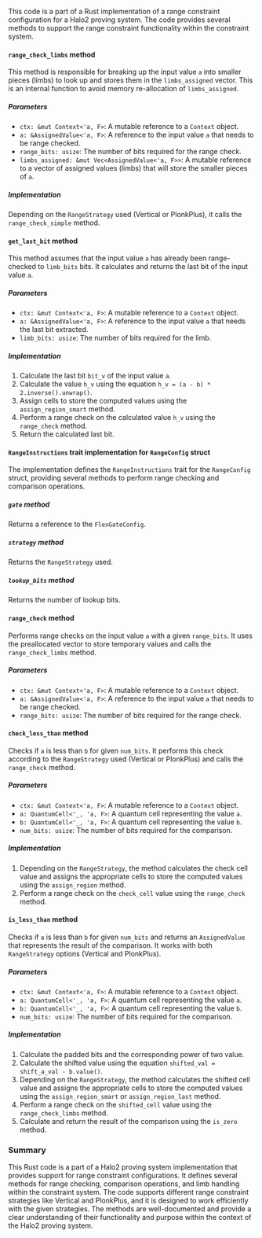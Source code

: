 This code is a part of a Rust implementation of a range constraint configuration for a Halo2 proving system. The code provides several methods to support the range constraint functionality within the constraint system.

#### `range_check_limbs` method

This method is responsible for breaking up the input value `a` into smaller pieces (limbs) to look up and stores them in the `limbs_assigned` vector. This is an internal function to avoid memory re-allocation of `limbs_assigned`.

##### Parameters

- `ctx: &mut Context<'a, F>`: A mutable reference to a `Context` object.
- `a: &AssignedValue<'a, F>`: A reference to the input value `a` that needs to be range checked.
- `range_bits: usize`: The number of bits required for the range check.
- `limbs_assigned: &mut Vec<AssignedValue<'a, F>>`: A mutable reference to a vector of assigned values (limbs) that will store the smaller pieces of `a`.

##### Implementation

Depending on the `RangeStrategy` used (Vertical or PlonkPlus), it calls the `range_check_simple` method.

#### `get_last_bit` method

This method assumes that the input value `a` has already been range-checked to `limb_bits` bits. It calculates and returns the last bit of the input value `a`.

##### Parameters

- `ctx: &mut Context<'a, F>`: A mutable reference to a `Context` object.
- `a: &AssignedValue<'a, F>`: A reference to the input value `a` that needs the last bit extracted.
- `limb_bits: usize`: The number of bits required for the limb.

##### Implementation

1. Calculate the last bit `bit_v` of the input value `a`.
2. Calculate the value `h_v` using the equation `h_v = (a - b) * 2.inverse().unwrap()`.
3. Assign cells to store the computed values using the `assign_region_smart` method.
4. Perform a range check on the calculated value `h_v` using the `range_check` method.
5. Return the calculated last bit.

#### `RangeInstructions` trait implementation for `RangeConfig` struct

The implementation defines the `RangeInstructions` trait for the `RangeConfig` struct, providing several methods to perform range checking and comparison operations.

##### `gate` method

Returns a reference to the `FlexGateConfig`.

##### `strategy` method

Returns the `RangeStrategy` used.

##### `lookup_bits` method

Returns the number of lookup bits.

#### `range_check` method

Performs range checks on the input value `a` with a given `range_bits`. It uses the preallocated vector to store temporary values and calls the `range_check_limbs` method.

##### Parameters

- `ctx: &mut Context<'a, F>`: A mutable reference to a `Context` object.
- `a: &AssignedValue<'a, F>`: A reference to the input value `a` that needs to be range checked.
- `range_bits: usize`: The number of bits required for the range check.

#### `check_less_than` method

Checks if `a` is less than `b` for given `num_bits`. It performs this check according to the `RangeStrategy` used (Vertical or PlonkPlus) and calls the `range_check` method.

##### Parameters

- `ctx: &mut Context<'a, F>`: A mutable reference to a `Context` object.
- `a: QuantumCell<'_, 'a, F>`: A quantum cell representing the value `a`.
- `b: QuantumCell<'_, 'a, F>`: A quantum cell representing the value `b`.
- `num_bits: usize`: The number of bits required for the comparison.

##### Implementation

1. Depending on the `RangeStrategy`, the method calculates the check cell value and assigns the appropriate cells to store the computed values using the `assign_region` method.
2. Perform a range check on the `check_cell` value using the `range_check` method.

#### `is_less_than` method

Checks if `a` is less than `b` for given `num_bits` and returns an `AssignedValue` that represents the result of the comparison. It works with both `RangeStrategy` options (Vertical and PlonkPlus).

##### Parameters

- `ctx: &mut Context<'a, F>`: A mutable reference to a `Context` object.
- `a: QuantumCell<'_, 'a, F>`: A quantum cell representing the value `a`.
- `b: QuantumCell<'_, 'a, F>`: A quantum cell representing the value `b`.
- `num_bits: usize`: The number of bits required for the comparison.

##### Implementation

1. Calculate the padded bits and the corresponding power of two value.
2. Calculate the shifted value using the equation `shifted_val = shift_a_val - b.value()`.
3. Depending on the `RangeStrategy`, the method calculates the shifted cell value and assigns the appropriate cells to store the computed values using the `assign_region_smart` or `assign_region_last` method.
4. Perform a range check on the `shifted_cell` value using the `range_check_limbs` method.
5. Calculate and return the result of the comparison using the `is_zero` method.

### Summary

This Rust code is a part of a Halo2 proving system implementation that provides support for range constraint configurations. It defines several methods for range checking, comparison operations, and limb handling within the constraint system. The code supports different range constraint strategies like Vertical and PlonkPlus, and it is designed to work efficiently with the given strategies. The methods are well-documented and provide a clear understanding of their functionality and purpose within the context of the Halo2 proving system.